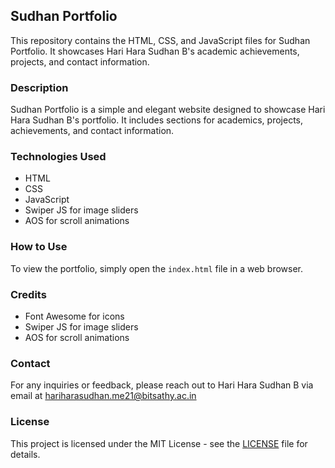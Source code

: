 ## Sudhan Portfolio

This repository contains the HTML, CSS, and JavaScript files for Sudhan Portfolio. It showcases Hari Hara Sudhan B's academic achievements, projects, and contact information.

### Description

Sudhan Portfolio is a simple and elegant website designed to showcase Hari Hara Sudhan B's portfolio. It includes sections for academics, projects, achievements, and contact information.

### Technologies Used

- HTML
- CSS
- JavaScript
- Swiper JS for image sliders
- AOS for scroll animations

### How to Use

To view the portfolio, simply open the `index.html` file in a web browser.

### Credits

- Font Awesome for icons
- Swiper JS for image sliders
- AOS for scroll animations

### Contact

For any inquiries or feedback, please reach out to Hari Hara Sudhan B via email at [hariharasudhan.me21@bitsathy.ac.in](mailto:hariharasudhan.me21@bitsathy.ac.in) 
### License

This project is licensed under the MIT License - see the [LICENSE](LICENSE) file for details.
